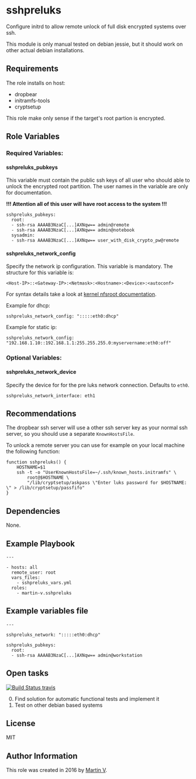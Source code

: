 sshpreluks
==========

Configure initrd to allow remote unlock of full disk encrypted systems over ssh.


This module is only manual tested on debian jessie, but it should work on other
actual debian installations.


Requirements
------------

The role installs on host:

  * dropbear
  * initramfs-tools
  * cryptsetup


This role make only sense if the target's root partion is encrypted.


Role Variables
--------------

### Required Variables:

#### sshpreluks_pubkeys

This variable must contain the public ssh keys of all user who should able to unlock the encrypted root partition. The user names in the variable are only for
documentation.

**!!! Attention all of this user will have root access to the system !!!**

	sshpreluks_pubkeys:
	  root:
	  - ssh-rsa AAAAB3NzaC[...]AXNqw== admin@remote
	  - ssh-rsa AAAAB3NzaC[...]AXNqw== admin@notebook
	  sysadmin:
	  - ssh-rsa AAAAB3NzaC[...]AXNqw== user_with_disk_crypto_pw@remote


#### sshpreluks_network_config

Specify the network ip configuration. This variable is mandatory. The structure for this variable is:

	<Host-IP>::<Gateway-IP>:<Netmask>:<Hostname>:<Device>:<autoconf>

For syntax details take a look at [kernel nfsroot documentation](
https://www.kernel.org/doc/Documentation/filesystems/nfs/nfsroot.txt).

Example for dhcp:

	sshpreluks_network_config: ":::::eth0:dhcp"

Example for static ip:

	sshpreluks_network_config: "192.168.1.10::192.168.1.1:255.255.255.0:myservername:eth0:off"


### Optional Variables:

#### sshpreluks_network_device

Specify the device for for the pre luks network connection. Defaults to `eth0`.

	sshpreluks_network_interface: eth1



Recommendations
---------------

The dropbear ssh server will use a other ssh server key as your normal ssh server, so you
should use a separate `KnownHostsFile`.

To unlock a remote server you can use for example on your local machine the following function:

	function sshpreluks() {
		HOSTNAME=$1
		ssh -t -o "UserKnownHostsFile=~/.ssh/known_hosts.initramfs" \
			root@$HOSTNAME \
			"/lib/cryptsetup/askpass \"Enter luks password for $HOSTNAME: \" > /lib/cryptsetup/passfifo"
	}


Dependencies
------------

None.


Example Playbook
----------------

	---

	- hosts: all
	  remote_user: root
	  vars_files:
		- sshpreluks_vars.yml
	  roles:
		- martin-v.sshpreluks



Example variables file
----------------------

	---

	sshpreluks_network: ":::::eth0:dhcp"

	sshpreluks_pubkeys:
	  root:
	  - ssh-rsa AAAAB3NzaC[...]AXNqw== admin@workstation


Open tasks
----------

[![Build Status travis](https://travis-ci.org/martin-v/ansible-sshpreluks.svg?branch=master)](https://travis-ci.org/martin-v/ansible-sshpreluks)

0. Find solution for automatic functional tests and implement it
0. Test on other debian based systems


License
-------

MIT

Author Information
------------------

This role was created in 2016 by [Martin V](https://github.com/martin-v).
